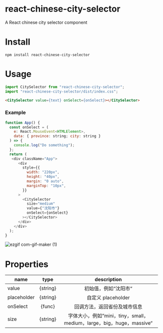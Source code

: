 # react-chinese-city-selector

A React chinese city selector component

# Install

```npm
npm install react-chinese-city-selector
```

# Usage

```javascript
import CitySelector from "react-chinese-city-selector";
import "react-chinese-city-selector/dist/index.css";
```

```html
<CitySelector value={text} onSelect={onSelect}></CitySelector>
```

### Example

```javascript
function App() {
  const onSelect = (
    e: React.MouseEvent<HTMLElement>,
    data: { province: string; city: string }
  ) => {
    console.log("Do something");
  };
  return (
   <div className="App">
      <div
        style={{
          width: "220px",
          height: "40px",
          margin: "0 auto",
          marginTop: "10px",
        }}
      >
        <CitySelector
          size="medium"
          value={"沈阳市"}
          onSelect={onSelect}
        ></CitySelector>
      </div>
    </div>
  );
}
```
![ezgif com-gif-maker (1)](https://user-images.githubusercontent.com/9278601/140865444-62540dd0-5b93-44e3-adb4-fd18675d2f7e.gif)

# Properties

| name        |   type   |                             description                              |
| ----------- | :------: | :------------------------------------------------------------------: |
| value       | {string} |                         初始值，例如“沈阳市“                         |
| placeholder | {string} |                          自定义 placeholder                          |
| onSelect    |  {func}  |                     回调方法，返回省份及城市信息                     |
| size        | {string} | 字体大小，例如”mini，tiny，small，medium，large，big，huge，massive“ |
